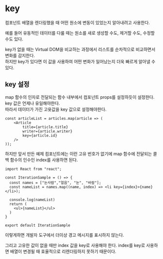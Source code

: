 # key
컴포넌트 배열을 렌더링했을 때 어떤 원소에 변동이 있었는지 알아내려고 사용한다.

예를 들어 유동적인 데이터를 다룰 때는 원소를 새로 생성할 수도, 제거할 수도, 수정할 수도 있다.

key가 없을 때는 Virtual DOM을 비교하는 과정에서 리스트를 순차적으로 비교하면서 변화를 감지한다.  
하지만 key가 있다면 이 값을 사용하여 어떤 변화가 일어났는지 더욱 빠르게 알아낼 수 있다.

## key 설정
map 함수의 인자로 전달되는 함수 내부에서 컴포넌트 props를 설정하듯이 설정한다.  
key 값은 언제나 유일해야한다.  
따라서 데이터가 가진 고윳값을 key 값으로 설정해야한다.
```
const articleList = articles.map(article => (
    <Article
        title={article.title}
        writer={article.writer}
        key={article.id}
    />
));
```
하지만 앞서 만든 예제 컴포넌트에는 이런 고유 번호가 없기에 map 함수에 전달되는 콜백 함수의 인수인 index를 사용하면 된다.
```
import React from "react";

const IterationSample = () => {
  const names = ["눈사람","얼음", "눈", "바람"];
  const nameList = names.map((name, index) => <li key={index}>{name}</li>);
  
  console.log(nameList)
  return (
    <ul>{nameList}</ul>
  )
}

export default IterationSample

```
이렇게하면 개발자 도구에서 더이상 경고 메시지를 표시하지 않는다.  

그리고 고유한 값이 없을 때만 index 값을 key로 사용해야 한다. index를 key로 사용하면 배열이 변경될 때 효율적으로 리렌더링하지 못하기 때문이다.
